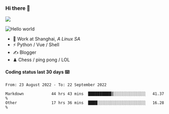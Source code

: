 ### Hi there 👋
![](https://komarev.com/ghpvc/?username=Xuhandsome)


<img src="https://github-readme-stats.vercel.app/api?username=XuHandsome&show_icons=true&theme=merko" alt="Hello world">

<br/>

- 🍻  Work at Shanghai, _A Linux SA_
- ⚡  Python / Vue / Shell
- ✍️  Blogger
- ♟  Chess / ping pong / LOL

#### Coding status last 30 days ⌨️

<!--START_SECTION:waka-->

```text
From: 23 August 2022 - To: 22 September 2022

Markdown            44 hrs 43 mins  ██████████▒░░░░░░░░░░░░░░   41.37 %
Other               17 hrs 36 mins  ████░░░░░░░░░░░░░░░░░░░░░   16.28 %
```

<!--END_SECTION:waka-->
